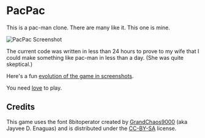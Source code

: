 # PacPac

This is a pac-man clone.
There are many like it.
This one is mine.

![PacPac Screenshot](https://raw.github.com/tylerneylon/pacpac/master/screenshot.png)

The current code was written in less than 24 hours
to prove to my wife that I could make something like pac-man in less than a day.
(She was quite skeptical.)

Here's a fun [evolution of the game in screenshots](http://tylerneylon.com/pacpac/).

You need [love](http://love2d.org) to play.

## Credits

This game uses the font 8bitoperator created by
[GrandChaos9000](http://grandchaos9000.deviantart.com/)
(aka Jayvee D. Enaguas) and is distributed under the
[CC-BY-SA](http://creativecommons.org/licenses/by-sa/2.0/) license.
